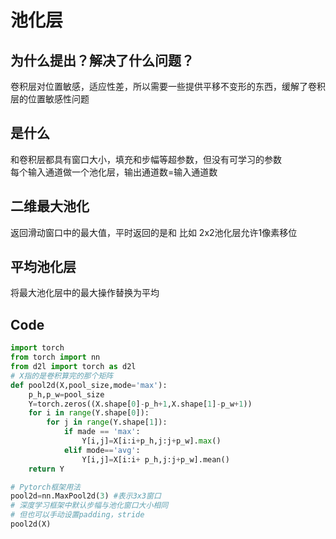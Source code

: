 # 池化层
## 为什么提出？解决了什么问题？
卷积层对位置敏感，适应性差，所以需要一些提供平移不变形的东西，缓解了卷积层的位置敏感性问题
## 是什么
和卷积层都具有窗口大小，填充和步幅等超参数，但没有可学习的参数  
每个输入通道做一个池化层，输出通道数=输入通道数  
## 二维最大池化
返回滑动窗口中的最大值，平时返回的是和
比如 2x2池化层允许1像素移位
## 平均池化层
将最大池化层中的最大操作替换为平均

## Code
```Python
import torch
from torch import nn
from d2l import torch as d2l
# X指的是卷积算完的那个矩阵
def pool2d(X,pool_size,mode='max'):
    p_h,p_w=pool_size
    Y=torch.zeros((X.shape[0]-p_h+1,X.shape[1]-p_w+1))
    for i in range(Y.shape[0]):
        for j in range(Y.shape[1]):
            if made == 'max':
                Y[i,j]=X[i:i+p_h,j:j+p_w].max()
            elif mode=='avg':
                Y[i,j]=X[i:i+ p_h,j:j+p_w].mean()
    return Y

# Pytorch框架用法
pool2d=nn.MaxPool2d(3) #表示3x3窗口
# 深度学习框架中默认步幅与池化窗口大小相同
# 但也可以手动设置padding，stride  
pool2d(X)
```

